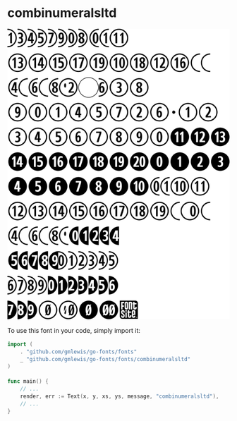 # combinumeralsltd

![combinumeralsltd](combinumeralsltd.png)

To use this font in your code, simply import it:

```go
import (
	. "github.com/gmlewis/go-fonts/fonts"
	_ "github.com/gmlewis/go-fonts/fonts/combinumeralsltd"
)

func main() {
	// ...
	render, err := Text(x, y, xs, ys, message, "combinumeralsltd"),
	// ...
}
```
